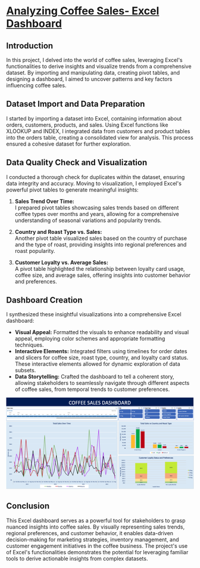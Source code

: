 # [Analyzing Coffee Sales- Excel Dashboard](https://georgiancollege-my.sharepoint.com/personal/200552672_student_georgianc_on_ca/_layouts/15/Doc.aspx?sourcedoc={dc3b9a04-9b9f-40c7-a4dd-3bb4dce2295b}&action=embedview&AllowTyping=True&ActiveCell='Dashboard'!A1&wdHideGridlines=True&wdHideHeaders=True&wdInConfigurator=True&wdInConfigurator=True)

## Introduction
In this project, I delved into the world of coffee sales, leveraging Excel's functionalities to derive insights and visualize trends from a comprehensive dataset. By importing and manipulating data, creating pivot tables, and designing a dashboard, I aimed to uncover patterns and key factors influencing coffee sales.

## Dataset Import and Data Preparation
I started by importing a dataset into Excel, containing information about orders, customers, products, and sales. Using Excel functions like XLOOKUP and INDEX, I integrated data from customers and product tables into the orders table, creating a consolidated view for analysis. This process ensured a cohesive dataset for further exploration.

## Data Quality Check and Visualization
I conducted a thorough check for duplicates within the dataset, ensuring data integrity and accuracy. Moving to visualization, I employed Excel's powerful pivot tables to generate meaningful insights:

1. **Sales Trend Over Time:**  
   I prepared pivot tables showcasing sales trends based on different coffee types over months and years, allowing for a comprehensive understanding of seasonal variations and popularity trends.

2. **Country and Roast Type vs. Sales:**  
   Another pivot table visualized sales based on the country of purchase and the type of roast, providing insights into regional preferences and roast popularity.

3. **Customer Loyalty vs. Average Sales:**  
   A pivot table highlighted the relationship between loyalty card usage, coffee size, and average sales, offering insights into customer behavior and preferences.

## Dashboard Creation
I synthesized these insightful visualizations into a comprehensive Excel dashboard:

- **Visual Appeal:** Formatted the visuals to enhance readability and visual appeal, employing color schemes and appropriate formatting techniques.
- **Interactive Elements:** Integrated filters using timelines for order dates and slicers for coffee size, roast type, country, and loyalty card status. These interactive elements allowed for dynamic exploration of data subsets.
- **Data Storytelling:** Crafted the dashboard to tell a coherent story, allowing stakeholders to seamlessly navigate through different aspects of coffee sales, from temporal trends to customer preferences.

![1](./assets/images/coffeedashboard.png)

## Conclusion
This Excel dashboard serves as a powerful tool for stakeholders to grasp nuanced insights into coffee sales. By visually representing sales trends, regional preferences, and customer behavior, it enables data-driven decision-making for marketing strategies, inventory management, and customer engagement initiatives in the coffee business. The project's use of Excel's functionalities demonstrates the potential for leveraging familiar tools to derive actionable insights from complex datasets.
